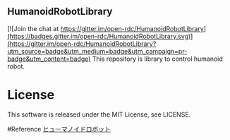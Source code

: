 ## HumanoidRobotLibrary

[![Join the chat at https://gitter.im/open-rdc/HumanoidRobotLibrary](https://badges.gitter.im/open-rdc/HumanoidRobotLibrary.svg)](https://gitter.im/open-rdc/HumanoidRobotLibrary?utm_source=badge&utm_medium=badge&utm_campaign=pr-badge&utm_content=badge)
This repository is library to control humanoid robot.  

# License
This software is released under the MIT License, see LICENSE.  

#Reference
[ヒューマノイドロボット](http://shop.ohmsha.co.jp/shop/shopdetail.html?brandcode=000000002604&search=4-274-20058-2&sort=)
